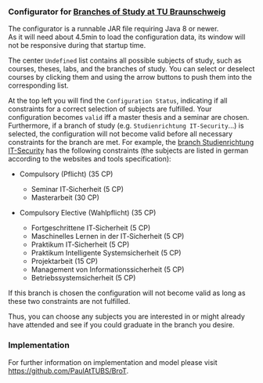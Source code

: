 ### Configurator for [Branches of Study at TU Braunschweig][1]

The configurator is a runnable JAR file requiring Java 8 or newer.  
As it will need about 4.5min to load the configuration data, its window
will not be responsive during that startup time.

The center `Undefined` list contains all possible subjects of study, such as
courses, theses, labs, and the branches of study.
You can select or deselect courses by clicking them and using the arrow buttons to push them into
the corresponding list.

At the top left you will find the `Configuration Status`, indicating if all constraints
for a correct selection of subjects are fulfilled.
Your configuration becomes `valid` iff a master thesis and a seminar are chosen.
Furthermore, if a branch of study (e.g. `Studienrichtung IT-Security`...) is selected,
the configuration will not become valid before all necessary constraints for the branch are met.
For example, the [branch Studienrichtung IT-Security][2] has the following constraints
(the subjects are listed in german according to the websites and tools specification):

- Compulsory (Pflicht) (35 CP)
   - Seminar IT‐Sicherheit (5 CP)
   - Masterarbeit (30 CP)

- Compulsory Elective (Wahlpflicht) (35 CP)
   - Fortgeschrittene IT‐Sicherheit (5 CP)
   - Maschinelles Lernen in der IT‐Sicherheit (5 CP)
   - Praktikum IT‐Sicherheit (5 CP)
   - Praktikum Intelligente Systemsicherheit (5 CP)
   - Projektarbeit (15 CP)
   - Management von Informationssicherheit (5 CP)
   - Betriebssystemsicherheit (5 CP)

If this branch is chosen the configuration will not become valid as long as these two constraints are not fulfilled.

Thus, you can choose any subjects you are interested in or might already have attended and see if you could graduate in the branch you desire.

### Implementation
For further information on implementation and model please visit https://github.com/PaulAtTUBS/BroT.

[1]: https://www.tu-braunschweig.de/informatik-msc/struktur/studienrichtungen
[2]: https://www.tu-braunschweig.de/informatik-msc/struktur/studienrichtungen/it-sicherheit